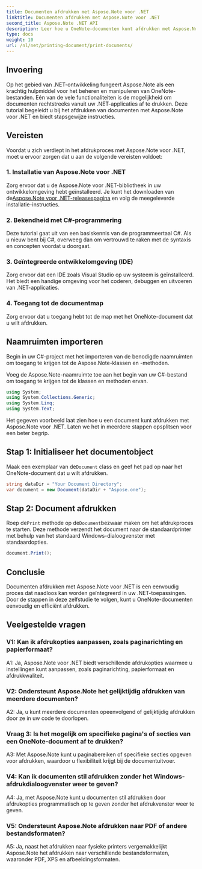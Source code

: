 ```yaml
---
title: Documenten afdrukken met Aspose.Note voor .NET
linktitle: Documenten afdrukken met Aspose.Note voor .NET
second_title: Aspose.Note .NET API
description: Leer hoe u OneNote-documenten kunt afdrukken met Aspose.Note voor .NET. Stapsgewijze handleiding voor naadloze integratie in uw .NET-applicaties.
type: docs
weight: 10
url: /nl/net/printing-document/print-documents/
---
```

## Invoering

Op het gebied van .NET-ontwikkeling fungeert Aspose.Note als een krachtig hulpmiddel voor het beheren en manipuleren van OneNote-bestanden. Eén van de vele functionaliteiten is de mogelijkheid om documenten rechtstreeks vanuit uw .NET-applicaties af te drukken. Deze tutorial begeleidt u bij het afdrukken van documenten met Aspose.Note voor .NET en biedt stapsgewijze instructies.

## Vereisten

Voordat u zich verdiept in het afdrukproces met Aspose.Note voor .NET, moet u ervoor zorgen dat u aan de volgende vereisten voldoet:

### 1. Installatie van Aspose.Note voor .NET

 Zorg ervoor dat u de Aspose.Note voor .NET-bibliotheek in uw ontwikkelomgeving hebt geïnstalleerd. Je kunt het downloaden van de[Aspose.Note voor .NET-releasespagina](https://releases.aspose.com/note/net/) en volg de meegeleverde installatie-instructies.

### 2. Bekendheid met C#-programmering

Deze tutorial gaat uit van een basiskennis van de programmeertaal C#. Als u nieuw bent bij C#, overweeg dan om vertrouwd te raken met de syntaxis en concepten voordat u doorgaat.

### 3. Geïntegreerde ontwikkelomgeving (IDE)

Zorg ervoor dat een IDE zoals Visual Studio op uw systeem is geïnstalleerd. Het biedt een handige omgeving voor het coderen, debuggen en uitvoeren van .NET-applicaties.

### 4. Toegang tot de documentmap

Zorg ervoor dat u toegang hebt tot de map met het OneNote-document dat u wilt afdrukken.

## Naamruimten importeren

Begin in uw C#-project met het importeren van de benodigde naamruimten om toegang te krijgen tot de Aspose.Note-klassen en -methoden.

Voeg de Aspose.Note-naamruimte toe aan het begin van uw C#-bestand om toegang te krijgen tot de klassen en methoden ervan.

```csharp
using System;
using System.Collections.Generic;
using System.Linq;
using System.Text;
```

Het gegeven voorbeeld laat zien hoe u een document kunt afdrukken met Aspose.Note voor .NET. Laten we het in meerdere stappen opsplitsen voor een beter begrip.

## Stap 1: Initialiseer het documentobject

 Maak een exemplaar van de`Document` class en geef het pad op naar het OneNote-document dat u wilt afdrukken.

```csharp
string dataDir = "Your Document Directory";
var document = new Document(dataDir + "Aspose.one");
```

## Stap 2: Document afdrukken

 Roep de`Print` methode op de`Document`bezwaar maken om het afdrukproces te starten. Deze methode verzendt het document naar de standaardprinter met behulp van het standaard Windows-dialoogvenster met standaardopties.

```csharp
document.Print();
```

## Conclusie

Documenten afdrukken met Aspose.Note voor .NET is een eenvoudig proces dat naadloos kan worden geïntegreerd in uw .NET-toepassingen. Door de stappen in deze zelfstudie te volgen, kunt u OneNote-documenten eenvoudig en efficiënt afdrukken.

## Veelgestelde vragen

### V1: Kan ik afdrukopties aanpassen, zoals paginarichting en papierformaat?

A1: Ja, Aspose.Note voor .NET biedt verschillende afdrukopties waarmee u instellingen kunt aanpassen, zoals paginarichting, papierformaat en afdrukkwaliteit.

### V2: Ondersteunt Aspose.Note het gelijktijdig afdrukken van meerdere documenten?

A2: Ja, u kunt meerdere documenten opeenvolgend of gelijktijdig afdrukken door ze in uw code te doorlopen.

### Vraag 3: Is het mogelijk om specifieke pagina's of secties van een OneNote-document af te drukken?

A3: Met Aspose.Note kunt u paginabereiken of specifieke secties opgeven voor afdrukken, waardoor u flexibiliteit krijgt bij de documentuitvoer.

### V4: Kan ik documenten stil afdrukken zonder het Windows-afdrukdialoogvenster weer te geven?

A4: Ja, met Aspose.Note kunt u documenten stil afdrukken door afdrukopties programmatisch op te geven zonder het afdrukvenster weer te geven.

### V5: Ondersteunt Aspose.Note afdrukken naar PDF of andere bestandsformaten?

A5: Ja, naast het afdrukken naar fysieke printers vergemakkelijkt Aspose.Note het afdrukken naar verschillende bestandsformaten, waaronder PDF, XPS en afbeeldingsformaten.